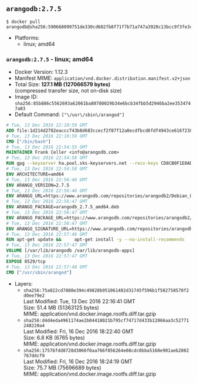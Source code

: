 ## `arangodb:2.7.5`

```console
$ docker pull arangodb@sha256:590668099751de330cd602fb8f71f7b71a747a3920c13bcc9f3fe3cc496e6555
```

-	Platforms:
	-	linux; amd64

### `arangodb:2.7.5` - linux; amd64

-	Docker Version: 1.12.3
-	Manifest MIME: `application/vnd.docker.distribution.manifest.v2+json`
-	Total Size: **127.1 MB (127066579 bytes)**  
	(compressed transfer size, not on-disk size)
-	Image ID: `sha256:85b886c5562693a62061ba80780029b34e6bcb34fbb5d2946ba2ee3534747a03`
-	Default Command: `["\/usr\/sbin\/arangod"]`

```dockerfile
# Tue, 13 Dec 2016 22:10:59 GMT
ADD file:1d214d2782eaccc743b8d683ccecf2f87f12a0ecdfbcd6fdf4943ce616f23870 in / 
# Tue, 13 Dec 2016 22:10:59 GMT
CMD ["/bin/bash"]
# Tue, 13 Dec 2016 22:54:55 GMT
MAINTAINER Frank Celler <info@arangodb.com>
# Tue, 13 Dec 2016 22:54:58 GMT
RUN gpg --keyserver ha.pool.sks-keyservers.net --recv-keys CD8CB0F1E0AD5B52E93F41E7EA93F5E56E751E9B
# Tue, 13 Dec 2016 22:54:58 GMT
ENV ARCHITECTURE=amd64
# Tue, 13 Dec 2016 22:56:46 GMT
ENV ARANGO_VERSION=2.7.5
# Tue, 13 Dec 2016 22:56:46 GMT
ENV ARANGO_URL=https://www.arangodb.com/repositories/arangodb2/Debian_8.0
# Tue, 13 Dec 2016 22:56:47 GMT
ENV ARANGO_PACKAGE=arangodb_2.7.5_amd64.deb
# Tue, 13 Dec 2016 22:56:47 GMT
ENV ARANGO_PACKAGE_URL=https://www.arangodb.com/repositories/arangodb2/Debian_8.0/amd64/arangodb_2.7.5_amd64.deb
# Tue, 13 Dec 2016 22:56:47 GMT
ENV ARANGO_SIGNATURE_URL=https://www.arangodb.com/repositories/arangodb2/Debian_8.0/amd64/arangodb_2.7.5_amd64.deb.asc
# Tue, 13 Dec 2016 22:57:46 GMT
RUN apt-get update &&     apt-get install -y --no-install-recommends         libgoogle-perftools4         ca-certificates         wget     &&     rm -rf /var/lib/apt/lists/* &&     wget ${ARANGO_SIGNATURE_URL} &&           wget ${ARANGO_PACKAGE_URL} &&             gpg --verify ${ARANGO_PACKAGE}.asc &&     dpkg -i ${ARANGO_PACKAGE} &&     sed -ri         -e 's!127\.0\.0\.1!0.0.0.0!g'         -e 's!^(file\s*=).*!\1 -!'         /etc/arangodb/arangod.conf     &&     apt-get purge -y --auto-remove ca-certificates wget &&     rm -f ${ARANGO_PACKAGE}*
# Tue, 13 Dec 2016 22:57:47 GMT
VOLUME [/var/lib/arangodb /var/lib/arangodb-apps]
# Tue, 13 Dec 2016 22:57:47 GMT
EXPOSE 8529/tcp
# Tue, 13 Dec 2016 22:57:48 GMT
CMD ["/usr/sbin/arangod"]
```

-	Layers:
	-	`sha256:75a822cd7888e394c49828b951061402d31745f596b1f502758570f2d0ee79e2`  
		Last Modified: Tue, 13 Dec 2016 22:16:41 GMT  
		Size: 51.4 MB (51363125 bytes)  
		MIME: application/vnd.docker.image.rootfs.diff.tar.gzip
	-	`sha256:d4d4eda4961174ae2b04418021b795cf74717d433b12066aa3c52771248220a4`  
		Last Modified: Fri, 16 Dec 2016 18:22:40 GMT  
		Size: 6.8 KB (6765 bytes)  
		MIME: application/vnd.docker.image.rootfs.diff.tar.gzip
	-	`sha256:17576fdd8728d3066f0aa766f056264e08cdc0bba5160e901aeb2802767ddcf9`  
		Last Modified: Fri, 16 Dec 2016 18:24:19 GMT  
		Size: 75.7 MB (75696689 bytes)  
		MIME: application/vnd.docker.image.rootfs.diff.tar.gzip
